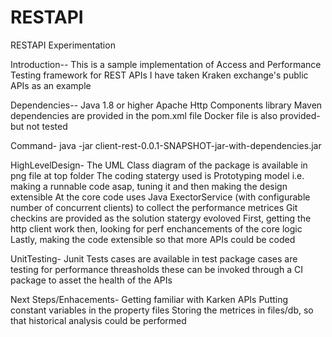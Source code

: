 # RESTAPI
RESTAPI Experimentation

Introduction--
This is a sample implementation of Access and Performance Testing framework for REST APIs
I have taken Kraken exchange's public APIs as an example

Dependencies--
Java 1.8 or higher
Apache Http Components library
Maven dependencies are provided in the pom.xml file
Docker file is also provided- but not tested

Command-
java -jar client-rest-0.0.1-SNAPSHOT-jar-with-dependencies.jar

HighLevelDesign-
The UML Class diagram of the package is available in png file at top folder
The coding statergy used is Prototyping model i.e. making a runnable code asap, tuning it and then making the design extensible
At the core code uses Java ExectorService (with configurable number of concurrent clients) to collect the performance metrices
Git checkins are provided as the solution statergy evoloved
First, getting the http client work
then, looking for perf enchancements of the core logic
Lastly, making the code extensible so that more APIs could be coded

UnitTesting-
Junit Tests cases are available in test package
cases are testing for performance threasholds
these can be invoked through a CI package to asset the health of the APIs


Next Steps/Enhacements-
Getting familiar with Karken APIs
Putting constant variables in the property files
Storing the metrices in files/db, so that historical analysis could be performed
